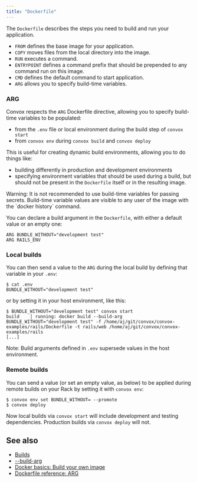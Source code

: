 ```yaml
---
title: "Dockerfile"
---
```


The `Dockerfile` describes the steps you need to build and run your application.

* `FROM` defines the base image for your application.
* `COPY` moves files from the local directory into the image.
* `RUN` executes a command.
* `ENTRYPOINT` defines a command prefix that should be prepended to any command run on this image.
* `CMD` defines the default command to start application.
* `ARG` allows you to specify build-time variables.

### ARG

Convox respects the `ARG` Dockerfile directive, allowing you to specify build-time variables to be populated:
- from the `.env` file or local environment during the build step of `convox start`
- from `convox env` during `convox build` and `convox deploy`

This is useful for creating dynamic build environments, allowing you to do things like:
- building differently in production and development environments
- specifying environment variables that should be used during a build, but should not be present in the `Dockerfile` itself or in the resulting image.

<div class="block-callout block-show-callout type-warning" markdown="1">
Warning: It is not recommended to use build-time variables for passing secrets. Build-time variable values are visible to any user of the image with the `docker history` command.
</div>

You can declare a build argument in the `Dockerfile`, with either a default value or an empty one:

```
ARG BUNDLE_WITHOUT="development test"
ARG RAILS_ENV
```

### Local builds

You can then send a value to the `ARG` during the local build by defining that variable in your `.env`:

```
$ cat .env
BUNDLE_WITHOUT="development test"
```

or by setting it in your host environment, like this:

```
$ BUNDLE_WITHOUT="development test" convox start
build    │ running: docker build --build-arg BUNDLE_WITHOUT="development test" -f /home/aj/git/convox/convox-examples/rails/Dockerfile -t rails/web /home/aj/git/convox/convox-examples/rails
[...]
```

Note: Build arguments defined in `.env` supersede values in the host environment.

### Remote builds

You can send a value (or set an empty value, as below) to be applied during remote builds on your Rack by setting it with `convox env`:

```
$ convox env set BUNDLE_WITHOUT= --promote
$ convox deploy
```

Now local builds via `convox start` will include development and testing dependencies. Production builds via `convox deploy` will not.

## See also

- [Builds](/docs/builds)
- [-\-build-arg](https://docs.docker.com/engine/reference/commandline/image_build/#/set-build-time-variables---build-arg)
- [Docker basics: Build your own image](https://docs.docker.com/engine/getstarted/step_four/)
- [Dockerfile reference: ARG](https://docs.docker.com/engine/reference/builder/#arg)
